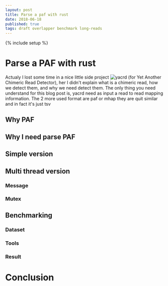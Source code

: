 ```yaml
---
layout: post
title: Parse a paf with rust
date: 2018-06-18
published: true
tags: draft overlapper benchmark long-reads
---
```


{% include setup %}

# Parse a PAF with rust

Actualy I lost some time in a nice little side project ![yacrd](https://github.com/natir/yacrd) (for Yet Another Chimeric Read Detector), her I didn't explain what is a chimeric read, how we detect them, and why we need detect them. The only thing you need understand for this blog post is, yacrd need as input a read to read mapping information. The 2 more used format are paf or mhap they are quit similar and in fact it's just tsv

## Why PAF

## Why I need parse PAF

## Simple version

## Multi thread version

### Message

### Mutex

## Benchmarking

### Dataset

### Tools

### Result

# Conclusion


